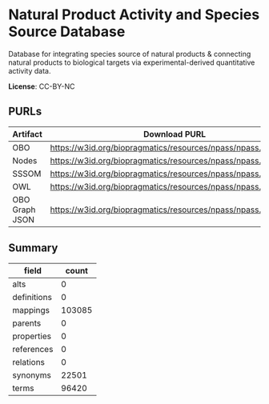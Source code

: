 # Natural Product Activity and Species Source Database

Database for integrating species source of natural products & connecting natural products to biological targets via  experimental-derived quantitative activity data.


**License**: CC-BY-NC

## PURLs

| Artifact       | Download PURL                                                  | Versioned Download PURL                                            |
|----------------|----------------------------------------------------------------|--------------------------------------------------------------------|
| OBO            | https://w3id.org/biopragmatics/resources/npass/npass.obo       | https://w3id.org/biopragmatics/resources/npass/2.0/npass.obo       |
| Nodes          | https://w3id.org/biopragmatics/resources/npass/npass.tsv       | https://w3id.org/biopragmatics/resources/npass/2.0/npass.tsv       |
| SSSOM          | https://w3id.org/biopragmatics/resources/npass/npass.sssom.tsv | https://w3id.org/biopragmatics/resources/npass/2.0/npass.sssom.tsv |
| OWL            | https://w3id.org/biopragmatics/resources/npass/npass.owl       | https://w3id.org/biopragmatics/resources/npass/2.0/npass.owl       |
| OBO Graph JSON | https://w3id.org/biopragmatics/resources/npass/npass.json      | https://w3id.org/biopragmatics/resources/npass/2.0/npass.json      |

## Summary

| field       |   count |
|-------------|---------|
| alts        |       0 |
| definitions |       0 |
| mappings    |  103085 |
| parents     |       0 |
| properties  |       0 |
| references  |       0 |
| relations   |       0 |
| synonyms    |   22501 |
| terms       |   96420 |
